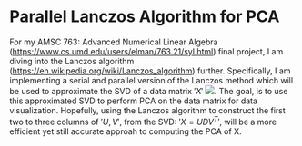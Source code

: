 # Parallel Lanczos Algorithm for PCA

For my AMSC 763: Advanced Numerical Linear Algebra (https://www.cs.umd.edu/users/elman/763.21/syl.html) final project, I am diving into the Lanczos algorithm (https://en.wikipedia.org/wiki/Lanczos_algorithm) further. Specifically, I am implementing a serial and parallel version of the Lanczos method which will be used to approximate the SVD of a data matrix $'X'$ <img src="https://render.githubusercontent.com/render/math?math=X">. The goal, is to use this approximated SVD to perform PCA on the data matrix for data visualization. Hopefully, using the Lanczos algorithm to construct the first two to three columns of $'U,V'$, from the SVD: $'X = UDV^T'$, will be a more efficient yet still accurate approah to computing the PCA of X.
